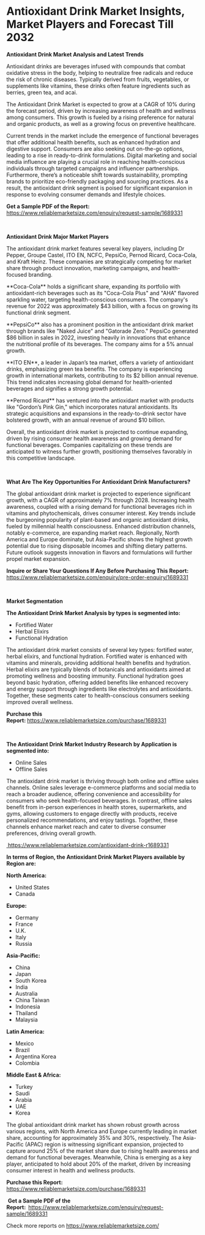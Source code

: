 <p><h1>Antioxidant Drink Market Insights, Market Players and Forecast Till 2032</h1></p><p><strong>Antioxidant Drink Market Analysis and Latest Trends</strong></p>
<p><p>Antioxidant drinks are beverages infused with compounds that combat oxidative stress in the body, helping to neutralize free radicals and reduce the risk of chronic diseases. Typically derived from fruits, vegetables, or supplements like vitamins, these drinks often feature ingredients such as berries, green tea, and acai.</p><p>The Antioxidant Drink Market is expected to grow at a CAGR of 10% during the forecast period, driven by increasing awareness of health and wellness among consumers. This growth is fueled by a rising preference for natural and organic products, as well as a growing focus on preventive healthcare. </p><p>Current trends in the market include the emergence of functional beverages that offer additional health benefits, such as enhanced hydration and digestive support. Consumers are also seeking out on-the-go options, leading to a rise in ready-to-drink formulations. Digital marketing and social media influence are playing a crucial role in reaching health-conscious individuals through targeted campaigns and influencer partnerships. Furthermore, there’s a noticeable shift towards sustainability, prompting brands to prioritize eco-friendly packaging and sourcing practices. As a result, the antioxidant drink segment is poised for significant expansion in response to evolving consumer demands and lifestyle choices.</p></p>
<p><strong>Get a Sample PDF of the Report:&nbsp;</strong> <a href="https://www.reliablemarketsize.com/enquiry/request-sample/1689331?utm_campaign=2314&utm_medium=2&utm_source=Github&utm_content=ia&utm_term=07042025&utm_id=antioxidant-drink">https://www.reliablemarketsize.com/enquiry/request-sample/1689331</a></p>
<p>&nbsp;</p>
<p><strong>Antioxidant Drink Major Market Players</strong></p>
<p><p>The antioxidant drink market features several key players, including Dr Pepper, Groupe Castel, ITO EN, NCFC, PepsiCo, Pernod Ricard, Coca-Cola, and Kraft Heinz. These companies are strategically competing for market share through product innovation, marketing campaigns, and health-focused branding.</p><p>**Coca-Cola** holds a significant share, expanding its portfolio with antioxidant-rich beverages such as its "Coca-Cola Plus" and "AHA" flavored sparkling water, targeting health-conscious consumers. The company's revenue for 2022 was approximately $43 billion, with a focus on growing its functional drink segment.</p><p>**PepsiCo** also has a prominent position in the antioxidant drink market through brands like "Naked Juice" and "Gatorade Zero." PepsiCo generated $86 billion in sales in 2022, investing heavily in innovations that enhance the nutritional profile of its beverages. The company aims for a 5% annual growth.</p><p>**ITO EN**, a leader in Japan’s tea market, offers a variety of antioxidant drinks, emphasizing green tea benefits. The company is experiencing growth in international markets, contributing to its $2 billion annual revenue. This trend indicates increasing global demand for health-oriented beverages and signifies a strong growth potential.</p><p>**Pernod Ricard** has ventured into the antioxidant market with products like "Gordon’s Pink Gin," which incorporates natural antioxidants. Its strategic acquisitions and expansions in the ready-to-drink sector have bolstered growth, with an annual revenue of around $10 billion.</p><p>Overall, the antioxidant drink market is projected to continue expanding, driven by rising consumer health awareness and growing demand for functional beverages. Companies capitalizing on these trends are anticipated to witness further growth, positioning themselves favorably in this competitive landscape.</p></p>
<p>&nbsp;</p>
<p><strong>What Are The Key Opportunities For Antioxidant Drink Manufacturers?</strong></p>
<p><p>The global antioxidant drink market is projected to experience significant growth, with a CAGR of approximately 7% through 2028. Increasing health awareness, coupled with a rising demand for functional beverages rich in vitamins and phytochemicals, drives consumer interest. Key trends include the burgeoning popularity of plant-based and organic antioxidant drinks, fueled by millennial health consciousness. Enhanced distribution channels, notably e-commerce, are expanding market reach. Regionally, North America and Europe dominate, but Asia-Pacific shows the highest growth potential due to rising disposable incomes and shifting dietary patterns. Future outlook suggests innovation in flavors and formulations will further propel market expansion.</p></p>
<p><strong>Inquire or Share Your Questions If Any Before Purchasing This Report:</strong> <a href="https://www.reliablemarketsize.com/enquiry/pre-order-enquiry/1689331?utm_campaign=2314&utm_medium=2&utm_source=Github&utm_content=ia&utm_term=07042025&utm_id=antioxidant-drink">https://www.reliablemarketsize.com/enquiry/pre-order-enquiry/1689331</a></p>
<p>&nbsp;</p>
<p><strong>Market Segmentation</strong></p>
<p><strong>The Antioxidant Drink Market Analysis by types is segmented into:</strong></p>
<p><ul><li>Fortified Water</li><li>Herbal Elixirs</li><li>Functional Hydration</li></ul></p>
<p><p>The antioxidant drink market consists of several key types: fortified water, herbal elixirs, and functional hydration. Fortified water is enhanced with vitamins and minerals, providing additional health benefits and hydration. Herbal elixirs are typically blends of botanicals and antioxidants aimed at promoting wellness and boosting immunity. Functional hydration goes beyond basic hydration, offering added benefits like enhanced recovery and energy support through ingredients like electrolytes and antioxidants. Together, these segments cater to health-conscious consumers seeking improved overall wellness.</p></p>
<p><strong>Purchase this Report:&nbsp;</strong><a href="https://www.reliablemarketsize.com/purchase/1689331?utm_campaign=2314&utm_medium=2&utm_source=Github&utm_content=ia&utm_term=07042025&utm_id=antioxidant-drink">https://www.reliablemarketsize.com/purchase/1689331</a></p>
<p>&nbsp;</p>
<p><strong>The Antioxidant Drink Market Industry Research by Application is segmented into:</strong></p>
<p><ul><li>Online Sales</li><li>Offline Sales</li></ul></p>
<p><p>The antioxidant drink market is thriving through both online and offline sales channels. Online sales leverage e-commerce platforms and social media to reach a broader audience, offering convenience and accessibility for consumers who seek health-focused beverages. In contrast, offline sales benefit from in-person experiences in health stores, supermarkets, and gyms, allowing customers to engage directly with products, receive personalized recommendations, and enjoy tastings. Together, these channels enhance market reach and cater to diverse consumer preferences, driving overall growth.</p></p>
<p><a href="https://www.reliablemarketsize.com/antioxidant-drink-r1689331?utm_campaign=2314&utm_medium=2&utm_source=Github&utm_content=ia&utm_term=07042025&utm_id=antioxidant-drink">&nbsp;https://www.reliablemarketsize.com/antioxidant-drink-r1689331</a></p>
<p><strong>In terms of Region, the Antioxidant Drink Market Players available by Region are:</strong></p>
<p>
    <p> <strong> North America: </strong>
        <ul>
            <li>United States</li>
            <li>Canada</li>
        </ul>
        </p> 
    <p> <strong> Europe: </strong>
        <ul>
            <li>Germany</li>
            <li>France</li>
            <li>U.K.</li>
            <li>Italy</li>
            <li>Russia</li>
        </ul>
        </p> 
    <p> <strong> Asia-Pacific: </strong>
        <ul>
            <li>China</li>
            <li>Japan</li>
            <li>South Korea</li>
            <li>India</li>
            <li>Australia</li>
            <li>China Taiwan</li>
            <li>Indonesia</li>
            <li>Thailand</li>
            <li>Malaysia</li>
        </ul>
        </p> 
    <p> <strong> Latin America: </strong>
        <ul>
            <li>Mexico</li>
            <li>Brazil</li>
            <li>Argentina Korea</li>
            <li>Colombia</li>
        </ul>
        </p> 
    <p> <strong> Middle East & Africa: </strong>
        <ul>
            <li>Turkey</li>
            <li>Saudi</li>
            <li>Arabia</li>
            <li>UAE</li>
            <li>Korea</li>
        </ul>
    </p>
    </p>
<p><p>The global antioxidant drink market has shown robust growth across various regions, with North America and Europe currently leading in market share, accounting for approximately 35% and 30%, respectively. The Asia-Pacific (APAC) region is witnessing significant expansion, projected to capture around 25% of the market share due to rising health awareness and demand for functional beverages. Meanwhile, China is emerging as a key player, anticipated to hold about 20% of the market, driven by increasing consumer interest in health and wellness products.</p></p>
<p><strong>Purchase this Report: </strong><a href="https://www.reliablemarketsize.com/purchase/1689331?utm_campaign=2314&utm_medium=2&utm_source=Github&utm_content=ia&utm_term=07042025&utm_id=antioxidant-drink">https://www.reliablemarketsize.com/purchase/1689331</a></p>
<p>&nbsp;<strong>Get a Sample PDF of the Report:&nbsp;&nbsp;</strong><a href="https://www.reliablemarketsize.com/enquiry/request-sample/1689331?utm_campaign=2314&utm_medium=2&utm_source=Github&utm_content=ia&utm_term=07042025&utm_id=antioxidant-drink">https://www.reliablemarketsize.com/enquiry/request-sample/1689331</a></p>
<p><strong></strong></p>
<p>Check more reports on <a href="https://www.reliablemarketsize.com/?utm_campaign=2314&utm_medium=2&utm_source=Github&utm_content=ia&utm_term=07042025&utm_id=antioxidant-drink">https://www.reliablemarketsize.com/</a></p>